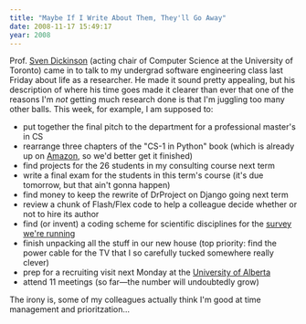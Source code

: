 ```yaml
---
title: "Maybe If I Write About Them, They'll Go Away"
date: 2008-11-17 15:49:17
year: 2008
---
```

Prof. <a href="http://www.cs.toronto.edu/~sven">Sven Dickinson</a> (acting chair of Computer Science at the University of Toronto) came in to talk to my undergrad software engineering class last Friday about life as a researcher.  He made it sound pretty appealing, but his description of where his time goes made it clearer than ever that one of the reasons I'm <em>not</em> getting much research done is that I'm juggling too many other balls.  This week, for example, I am supposed to:
<ul>
  <li>put together the final pitch to the department for a professional master's in CS</li>
  <li>rearrange three chapters of the "CS-1 in Python" book (which is already up on <a href="http://www.amazon.com/Practical-Programming-Introduction-Computer-Science/dp/1934356271">Amazon</a>, so we'd better get it finished)</li>
  <li>find projects for the 26 students in my consulting course next term</li>
  <li>write a final exam for the students in this term's course (it's due tomorrow, but that ain't gonna happen)</li>
  <li>find money to keep the rewrite of DrProject on Django going next term</li>
  <li>review a chunk of Flash/Flex code to help a colleague decide whether or not to hire its author</li>
  <li>find (or invent) a coding scheme for scientific disciplines for the <a href="http://softwareresearch.ca/seg/SCS/scientific-computing-survey.html">survey we're running</a></li>
  <li>finish unpacking all the stuff in our new house (top priority: find the power cable for the TV that I so carefully tucked somewhere really clever)</li>
  <li>prep for a recruiting visit next Monday at the <a href="http://www.cs.ualberta.ca">University of Alberta</a></li>
  <li>attend 11 meetings (so far—the number will undoubtedly grow)</li>
</ul>
The irony is, some of my colleagues actually think I'm good at time management and prioritzation…
